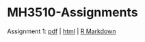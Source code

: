 # MH3510-Assignments

Assignment 1: [pdf](assignment1/submission/assignment1.pdf) | [html](https://pufanyi.github.io/MH3510-Assignments/assignment1/submission/assignment1.html) | [R Markdown](https://github.com/pufanyi/MH3510-Assignments/tree/main/assignment1/src)
